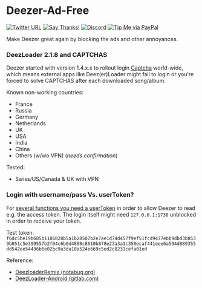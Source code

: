 # Deezer-Ad-Free

[![Twitter URL](https://img.shields.io/twitter/url/https/twitter.com/fold_left.svg?style=social&label=Follow%20%40CHEF-KOCH)](https://twitter.com/CKsTechNews)
[![Say Thanks!](https://img.shields.io/badge/Say%20Thanks-!-1EAEDB.svg)](https://saythanks.io/to/CHEF-KOCH)
[![Discord](https://img.shields.io/discord/418256415874875402.svg?colorA=7289da&colorB=99aab5&label=Discord&logo=discord&maxAge=60)](https://discord.me/CHEF-KOCH)
[![Tip Me via PayPal](https://img.shields.io/badge/PayPal-tip%20me-green.svg?logo=paypal)](https://www.paypal.me/nvinside)

Make Deezer great again by blocking the ads and other annoyances. 


### DeezLoader 2.1.8 and CAPTCHAS

Deezer started with version 1.4.x.x to rollout login [Captcha](https://en.wikipedia.org/wiki/CAPTCHA) world-wide, which means external apps like Deez(er)Loader might fail to login or you're forced to solve CAPTCHAS after each downloaded song/album.

Known non-working countries:
* France
* Russia
* Germany
* Netherlands
* UK
* USA 
* India 
* China
* Others (w/wo VPN) (_needs confirmation_)

Tested:
* Swiss/US/Canada & UK with VPN


### Login with username/pass Vs. userToken?

For [several functions you need a userToken](http://developers.deezer.com/inapp/config/permissions) in order to allow Deezer to read e.g. the access token. The login itself might need `127.0.0.1:1730` unblocked in order to receive your token.

Test token:
`f6dc5be19b685b1186828b5a1b28507b2e7ae1d74d457f9ef51fcd9477ebb9dbd3b8539b051c5e399557b2f04c6b0d4808c8610b878e23a3a1c350ecaf441eee6a594d889355dd542ee54436b6e02bc9a3da18a524e669c5ed2c8231cefa01ed`


Reference:
* [DeezloaderRemix (notabug.org)](https://notabug.org/RemixDevs/DeezloaderRemix)
* [DeezLoader-Android (gitlab.com)](https://gitlab.com/Nick80835/DeezLoader-Android)
